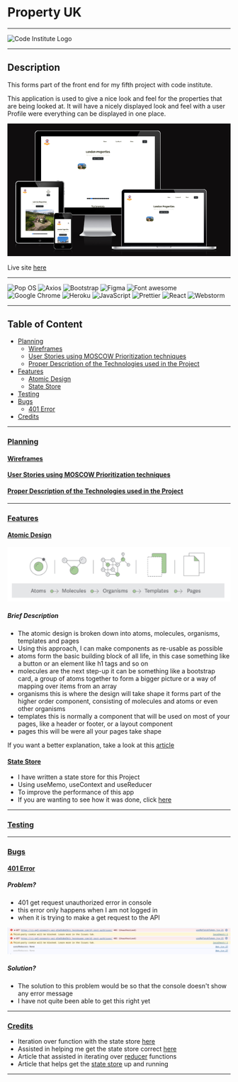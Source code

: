 # Property UK

---

![Code Institute Logo](https://camo.githubusercontent.com/654be5a252cf75ac9ac6ea453f7bfe3b2d437f3e6789ed91924bfe501b0df142/68747470733a2f2f636f6465696e737469747574652e73332e616d617a6f6e6177732e636f6d2f66756c6c737461636b2f63695f6c6f676f5f736d616c6c2e706e67)

---

## Description

This forms part of the front end for my fifth project with code institute.

This application is used to give a nice look and feel for the properties that are being looked at.
It will have a nicely displayed look and feel with a user Profile were everything can be displayed in one place.

![display.png](src/assets/docs/display.png)

Live site [here](https://ci-pps-property-react-e3272eaff8d9.herokuapp.com/)

---

[//]: # (Badges)

![Pop OS](https://img.shields.io/badge/Pop!_OS-48B9C7?style=for-the-badge&logo=Pop!_OS&logoColor=white)
![Axios](https://img.shields.io/badge/axios-671ddf?&style=for-the-badge&logo=axios&logoColor=white)
![Bootstrap](https://img.shields.io/badge/Bootstrap-563D7C?style=for-the-badge&logo=bootstrap&logoColor=white)
![Figma](https://img.shields.io/badge/Figma-F24E1E?style=for-the-badge&logo=figma&logoColor=white)
![Font awesome](https://img.shields.io/badge/Font_Awesome-339AF0?style=for-the-badge&logo=fontawesome&logoColor=white)
![Google Chrome](https://img.shields.io/badge/Google_chrome-4285F4?style=for-the-badge&logo=Google-chrome&logoColor=white)
![Heroku](https://img.shields.io/badge/Heroku-430098?style=for-the-badge&logo=heroku&logoColor=white)
![JavaScript](https://img.shields.io/badge/JavaScript-323330?style=for-the-badge&logo=javascript&logoColor=F7DF1E)
![Prettier](https://img.shields.io/badge/prettier-1A2C34?style=for-the-badge&logo=prettier&logoColor=F7BA3E)
![React](https://img.shields.io/badge/React-20232A?style=for-the-badge&logo=react&logoColor=61DAFB)
![Webstorm](https://img.shields.io/badge/WebStorm-000000?style=for-the-badge&logo=WebStorm&logoColor=white)

---

## Table of Content

- [Planning](#planning)
  - [Wireframes](#wireframes)
  - [User Stories using MOSCOW Prioritization techniques](#user-stories-using-moscow-prioritization-techniques)
  - [Proper Description of the Technologies used in the Project](#proper-description-of-the-technologies-used-in-the-project)
- [Features](#features)
  - [Atomic Design](#atomic-design) 
  - [State Store](#state-store)
- [Testing](#testing)
- [Bugs](#bugs)
  - [401 Error](#401-error)
- [Credits](#credits)
---

### [Planning](#table-of-content)

#### [Wireframes](#table-of-content)

#### [User Stories using MOSCOW Prioritization techniques](#table-of-content)

#### [Proper Description of the Technologies used in the Project](#table-of-content)

---

### [Features](#table-of-content)

#### [Atomic Design](#table-of-content)

![atomic_design.png](src/assets/docs/features/atomic_design.png)

##### Brief Description

- The atomic design is broken down into atoms, molecules, organisms, templates and pages
- Using this approach, I can make components as re-usable as possible
- atoms form the basic building block of all life, in this case something like a button or an element like h1 tags and so on
- molecules are the next step-up it can be something like a bootstrap card, a group of atoms together to form a bigger picture or a way of mapping over items from an array
- organisms this is where the design will take shape it forms part of the higher order component, consisting of molecules and atoms or even other organisms
- templates this is normally a component that will be used on most of your pages, like a header or footer, or a layout component
- pages this will be were all your pages take shape

If you want a better explanation,
take a look at this [article](https://andela.com/blog-posts/structuring-your-react-application-atomic-design-principles)

#### [State Store](#table-of-content)

- I have written a state store for this Project
- Using useMemo, useContext and useReducer
- To improve the performance of this app
- If you are wanting to see how it was done, click [here](https://docs.google.com/document/d/1IHX350WfSIrXJzxKs8IBurmX-wX1dtBG1-rPXqmIB6c/edit#heading=h.1tzm0g2fdwbe)

---

### [Testing](#table-of-content)

---

### [Bugs](#table-of-content)

#### [401 Error](#table-of-content)

##### Problem?

- 401 get request unauthorized error in console
- this error only happens when I am not logged in
- when it is trying to make a get request to the API

![401 get error.png](src/assets/docs/bugs/401_get_error.png)

##### Solution?

- The solution to this problem would be so that the console doesn't show any error message
- I have not quite been able to get this right yet

---

### [Credits](#table-of-content)

- Iteration over function with the state store [here](https://stackoverflow.com/questions/59200785/react-usereducer-how-to-combine-multiple-reducers)
- Assisted in helping me get the state store correct [here](https://ricostacruz.com/til/state-management-with-react-hooks)
- Article that assisted in iterating over [reducer](https://stackoverflow.com/questions/59200785/react-usereducer-how-to-combine-multiple-reducers) functions
- Article that helps get the [state store](https://ricostacruz.com/til/state-management-with-react-hooks) up and running

---


























